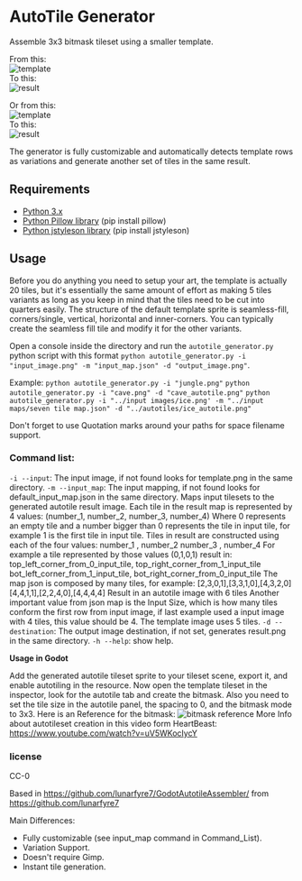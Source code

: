 # AutoTile Generator

Assemble 3x3 bitmask tileset using a smaller template.

From this:  
![template](https://i.imgur.com/QiyhVhm.png)  
To this:  
![result](https://i.imgur.com/PbmxC9j.png)

Or from this:  
![template](https://i.imgur.com/bgRyd6l.png)  
To this:  
![result](https://i.imgur.com/3mxv01p.png)

The generator is fully customizable and automatically detects template rows as variations and generate another set of tiles in the same result.

## Requirements
* [Python 3.x](https://www.python.org/downloads/)
* [Python Pillow library](https://pillow.readthedocs.io/en/5.1.x/installation.html) (pip install pillow)
* [Python jstyleson library](https://github.com/linjackson78/jstyleson) (pip install jstyleson)

## Usage

Before you do anything you need to setup your art, the template is actually 20 tiles, but it's essentially the same amount of effort as making 5 tiles variants as long as you keep in mind that the tiles need to be cut into quarters easily. The structure of the default template sprite is seamless-fill, corners/single, vertical, horizontal and inner-corners. You can typically create the seamless fill tile and modify it for the other variants.

Open a console inside the directory and run the `autotile_generator.py` python script with this format `python autotile_generator.py -i "input_image.png" -m "input_map.json" -d "output_image.png"`.

Example:
`python autotile_generator.py -i "jungle.png"`
`python autotile_generator.py -i "cave.png" -d "cave_autotile.png"`
`python autotile_generator.py -i "../input images/ice.png' -m "../input maps/seven tile map.json" -d "../autotiles/ice_autotile.png"`

Don't forget to use Quotation marks around your paths for space filename support.

### Command list:
`-i --input`: The input image, if not found looks for template.png in the same directory.
`-m --input_map`: The input mapping, if not found looks for default_input_map.json in the same directory.
	Maps input tilesets to the generated autotile result image. 
	Each tile in the result map is represented by 4 values: (number_1, number_2, number_3, number_4)
	Where 0 represents an empty tile and a number bigger than 0 represents the tile in input tile, for example 1 is the first tile in input tile.
	Tiles in result are constructed using each of the four values:
		number_1 , number_2
		number_3 , number_4
	For example a tile represented by those values (0,1,0,1) result in:
		top_left_corner_from_0_input_tile,	top_right_corner_from_1_input_tile
		bot_left_corner_from_1_input_tile,	bot_right_corner_from_0_input_tile
	The map json is composed by many tiles, for example:
		[2,3,0,1],[3,3,1,0],[4,3,2,0]
		[4,4,1,1],[2,2,4,0],[4,4,4,4]
	Result in an autotile image with 6 tiles
	Another important value from json map is the Input Size, which is how many tiles conform the first row from input image, 
	if last example used a input image with 4 tiles, this value should be 4. The template image uses 5 tiles.
`-d --destination`: The output image destination, if not set, generates result.png in the same directory.
`-h --help`: show help.

**Usage in Godot**

Add the generated autotile tileset sprite to your tileset scene, export it, and enable autotiling in the resource. Now open the template tileset in the inspector, look for the autotile tab and create the bitmask. Also you need to set the tile size in the autotile panel, the spacing to 0, and the bitmask mode to 3x3. 
Here is an Reference for the bitmask:
![bitmask reference](https://i.imgur.com/8Ogwgnf.png)
More Info about autotileset creation in this video form HeartBeast: https://www.youtube.com/watch?v=uV5WKocIycY

### license
CC-0

Based in https://github.com/lunarfyre7/GodotAutotileAssembler/ from https://github.com/lunarfyre7

Main Differences:
* Fully customizable (see input_map command in Command_List).
* Variation Support.
* Doesn't require Gimp.
* Instant tile generation.
